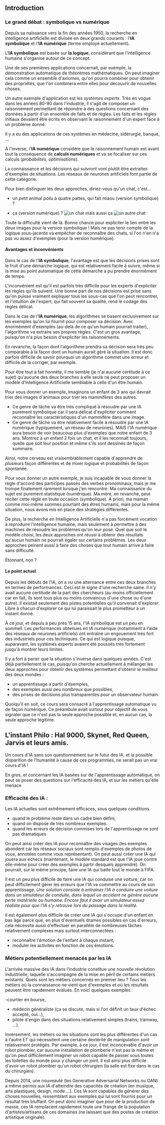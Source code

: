 <script type="text/javascript" async src="//cdn.bootcss.com/mathjax/2.7.0/MathJax.js?config=TeX-AMS-MML_HTMLorMML"></script>
<script type="text/javascript" async src="https://cdnjs.cloudflare.com/ajax/libs/mathjax/2.7.1/MathJax.js?config=TeX-MML-AM_CHTML"></script>


## Introduction

### Le grand débat : symbolique vs numérique

Depuis sa naissance vers la fin des années 1950, la recherche en intelligence artificielle est divisée en deux grands courants : l'**IA symbolique** et l'**IA numérique** (terme employé actuellement).

L'**IA symbolique** est basée sur **la logique**, considérant que l'intelligence humaine s'organise autour de ce concept. 

Une de ses premières applications concernait, par exemple, la démonstration automatique de théorèmes mathématiques. On peut imaginer cela comme un ensemble d'axiomes, qu'on pourra combiner pour obtenir des propriétés, que l'on combinera entre elles pour découvrir de nouvelles choses.

Un autre exemple d'application est les *systèmes experts*. Très en vogue dans les années 80-90 dans l'industrie, il s'agit de composer un raisonnement permettant de répondre à des questions concernant des données à partir d'un ensemble de faits et de règles. Les faits et les règles initiaux devaient être écrits en observant le raisonnement d'un expert face à un problème donné.

Il y a eu des applications de ces systèmes en médecine, sidérurgie, banque, ...

À l'inverse, l'**IA numérique** considère que le raisonnement humain est avant tout la conséquence de **calculs numériques** et va se focaliser sur ces calculs (*probabilités, optimisations*).

La connaissance et les décisions qui suivront vont plutôt être extraites d'exemples de situations. Les réseaux de neurones artificiels font partie de cette catégorie.

Pour bien distinguer les deux approches, diriez-vous qu'un chat, c'est...

- un petit animal poilu à quatre pattes, qui fait miaou (version symbolique) ?

- ça (version numérique) ?
![un chat](images/chat1.jpg) mais aussi ça ![un autre chat](images/chat2.jpg)

Toute la difficulté vient de là. Bonne chance pour expliciter le lien entre les deux images pour la version symbolique ! Mais ne pas tenir compte de la logique sous-jacente va empêcher de reconnaître des chats, si l'on n'en n'a pas vu assez d'exemples (pour la version numérique).

#### Avantages et inconvénients

Dans le cas de l'**IA symbolique**, l'avantage est que les décisions prises sont le fruit d'une démarche logique, qui est relativement facile à suivre, même si la mise au point automatique de cette démarche a pu prendre énormément de temps.

L'inconvénient est qu'il est parfois très difficile pour les experts d'expliciter les règles qu'ils suivent. Une bonne part de nos décisions est prise sans qu'on puisse vraiment expliquer tous les sous-cas que l'on peut rencontrer, et l'intuition de l'expert, qui fait souvent sa qualité, rend le codage des règles délicat.

Dans le cas de l'**IA numérique**, les algorithmes se basent exclusivement sur les exemples qu'on lui fournit pour composer sa décision. Avec énormément d'exemples (au-delà de ce qu'un humain pourrait traiter), l'algorithme va extraire ses propres règles. C'est un gros avantage, puisqu'on n'a plus besoin d'expliciter les raisonnements.

En revanche, la façon dont l'algorithme prendra sa décision sera très peu comparable à la façon dont un humain aurait géré la situation. Il est donc parfois difficile de savoir pourquoi un algorithme commet une erreur et difficile de la corriger, par exemple.

Pour être tout à fait honnête, il me semble (je n'ai aucune certitude à ce sujet) qu'aucune des deux branches à elle seule ne peut proposer un modèle d'Intelligence Artificielle semblable à celle d'un être humain.

Pour vous donner un exemple, imaginons un enfant de 3 ans qui devrait trier des images d'animaux pour trier les mammifères des autres.

- Ce genre de tâche va être très compliqué à résoudre par une IA purement symbolique car il sera délicat d'expliciter comment reconnaître les caractéristiques d'un mammifère dans une image.
- Ce genre de tâche va être relativement facile à résoudre par une IA numérique (typiquement, un réseau de neurones). MAIS l'IA numérique aura besoin de voir beaucoup plus d'exemples que notre enfant de 3 ans. Montrez à un enfant 2 fois un chat, et il les reconnaît toujours, quelle que soit leur position et même s'ils sont dessinés de façon sommaire.

Ainsi, notre cerveau est vraisemblablement capable d'apprendre de plusieurs façon différentes et de mixer logique et probabilités de façon spontanée.

Pour vous donner un autre exemple, je suis incapable de vous donner la règle d'accord des participes passés des verbes pronominaux, mais je me trompe finalement rarement lorsque j'en rencontre. Ma connaissance du sujet est purement statistique (numérique). Ma mère, en revanche, peut réciter cette règle en toute occasion (symbolique). A priori, ma maman comme moi-même sommes pourtant des êtres humains, mais pour la même situation, nous avons mis en place des stratégies différentes.

De plus, la recherche en Intelligence Artificielle n'a pas forcément vocation à reproduire l'intelligence humaine, mais seulement à permettre à des machines de résoudre les problèmes qu'on leur pose. Quel que soit le modèle choisi, les deux approches ont réussi à obtenir des résultats qu'aucun humain ne pourrait égaler sur certains problèmes. Les deux approches peinent aussi à faire des choses que tout humain arrive à faire sans difficulté.

Étonnant, non ?

#### Le point actuel

Depuis les débuts de l'IA, on a vu une alternance entre ces deux branches en termes de performances. Ceci est le signe d'une recherche saine. Il n'y avait aucune certitude de la part des chercheurs (au moins officiellement car en fait, ils sont tous plus ou moins convaincus d'une chose ou d'une autre). Il existait seulement des pistes potentielles qu'il convenait d'explorer. Libre à chacun d'explorer ce qui lui paraissait le plus prometteur à un instant donné.

À ce jour, et depuis à peu près 15 ans, l'IA symbolique est un peu en sommeil. Les performances obtenues en IA numérique (notamment à l'aide des réseaux de neurones artificiels) ont entraîné un engouement très fort des industriels pour ces techniques. Ce qui est logique puisque, auparavant, les systèmes experts avaient été poussés très fortement jusqu'à montrer leurs limites.

Il y a fort à parier que la situation s'inverse dans quelques années. C'est déjà partiellement le cas, puisqu'on cherche actuellement à mélanger les deux approches pour obtenir des systèmes permettant d'obtenir le meilleur des deux mondes :

- un apprentissage à partir d'exemples,
- des exemples aussi peu nombreux que possibles,
- des prises de décisions plus transparentes pour un observateur humain.

Quoiqu'il en soit, ce cours sera consacré à l'apprentissage automatique vu de façon numérique. Ce préambule avait surtout pour objectif de vous signaler que ce n'est pas la seule approche possible et, en aucun cas, la seule approche légitime.

## L'instant Philo : Hal 9000, Skynet, Red Queen, Jarvis et leurs amis.

Un cours d'IA sans son questionnement sur le futur des IA, et la possible disparition de l'humanité à cause de ces programmes, ne serait pas un vrai cours d'IA !

En gros, et concernant les IA basées sur de l'apprentissage automatique, on peut se poser des questions sur l'efficacité des IA, et sur les métiers qu'elle menace

### Efficacité des IA :

Les IA actuelles sont extrêmement efficaces, sous quelques conditions.

- quand le problème reste dans un cadre bien défini,
- quand on dispose de très nombreux exemples. 
- quand les erreurs de décision commises lors de l'apprentissage ne sont pas dramatiques

On peut ainsi créer des IA pour reconnaître des visages (les exemples abondent car les réseaux sociaux sont remplis d'exemples de photos de vous, annotées comme vous représentant). On peut aussi créer une IA qui jouera aux échecs (maintenant, le modèle standard est que l'IA joue contre elle-même pour créer des exemples à partir desquels apprendre). On pourrait, sur le même principe, faire une IA qui batte tout le monde à FIFA.

Il est un peu plus difficile de faire une IA qui conduise une voiture, car on peut difficilement gérer les erreurs que l'IA va commettre au cours de son apprentissage. *Une solution consiste à entrainer l'IA à conduire une voiture dans un simulateur de conduite, dans lequel un accident ne génère aucune perte matérielle ou humaine. Encore faut il avoir un simulateur assez réaliste pour que l'IA s'y retrouve lors du passage dans la réalité.*

Il est également plus difficile de créer une IA qui s'occupe d'un enfant en bas âge parce que, en plus d'éventuels drames possibles en cas d'erreurs, cela nécessite aussi d'effectuer en parallèle de nombreuses tâches relativement complexes mais surtout interconnectées :

- reconnaître l'émotion de l'enfant à chaque instant,
- moduler les activités en fonction de ces émotions.

### Métiers potentiellement menacés par les IA

L'arrivée massive des IA dans l'industrie constitue une nouvelle révolution industrielle, laquelle s'accompagne de la mise en péril de certains métiers existants. Quels sont les métiers concernés en premier lieu ? Tous les métiers où la connaissance ne vient que d'exemples et où les résultats peuvent être rapidement évalués. En voici quelques exemples :

-courtier en bourse,
- médecin généraliste (ça se discute, mais si l'on définit un taux d'échec accepté, oui...),
- pilote d'engin dans des situations relativement simples (trains, tramway, ...).

Inversement, les métiers où les situations sont les plus différentes d'un cas à l'autre ET qui nécessitent une certaine dextérité de manipulation sont relativement protégés. Par exemple, à ce jour, il est inconcevable d'avoir un robot plombier, car aucune installation de plomberie n'est pas la même et qu'on peut difficilement imaginer un robot capable de passer sous toutes les toilettes du monde pour y changer un joint. Il est ainsi plus difficile d'avoir un robot plombier qu'un robot chirurgien (la salle est fixe dans le cas du chirurgien).

Depuis 2014, une nouveauté (les Generative Adversarial Networks ou GAN) a même permis aux IA d'atteindre des capacités de création (en musique, arts plastiques, design, mode ...). Ces IA sont capables de générer des choses nouvelles, ressemblant aux exemples qui lui sont fournis pour un résultat très bluffant. On peut donc imaginer que pour de la production de masse, ces IA remplacent rapidement toute une frange de la population d'artistes/artisans de ces domaines (ne laissant que des postes de création artistique originale).

